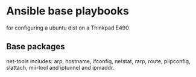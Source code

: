 # Ansible base playbooks

for configuring a ubuntu dist on a Thinkpad E490

## Base packages

net-tools includes: arp, hostname, ifconfig, netstat, rarp, route, plipconfig, slattach, mii-tool and iptunnel and ipmaddr.